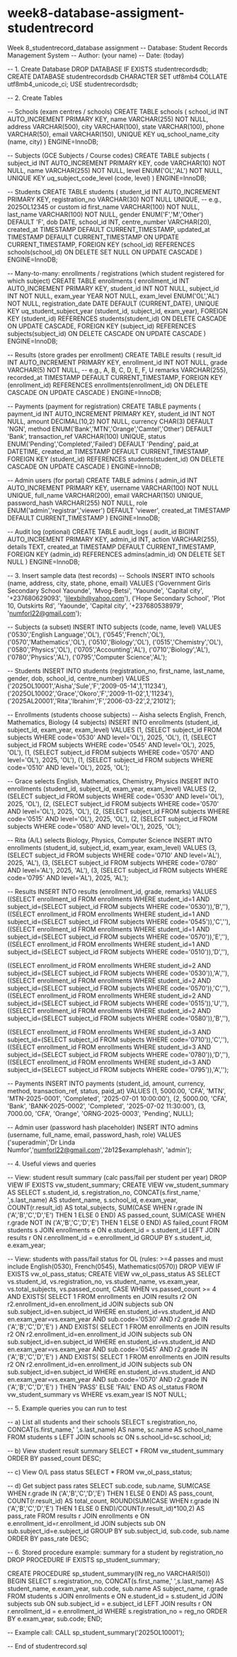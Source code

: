 # week8-database-assigment-studentrecord
Week 8_studentrecord_database assignment
-- Database: Student Records Management System
-- Author: (your name)
-- Date: (today)

-- 1. Create Database
DROP DATABASE IF EXISTS studentrecordsdb;
CREATE DATABASE studentrecordsdb CHARACTER SET utf8mb4 COLLATE utf8mb4_unicode_ci;
USE studentrecordsdb;

-- 2. Create Tables

-- Schools (exam centres / schools)
CREATE TABLE schools (
  school_id INT AUTO_INCREMENT PRIMARY KEY,
  name VARCHAR(255) NOT NULL,
  address VARCHAR(500),
  city VARCHAR(100),
  state VARCHAR(100),
  phone VARCHAR(50),
  email VARCHAR(150),
  UNIQUE KEY uq_school_name_city (name, city)
) ENGINE=InnoDB;

-- Subjects (GCE Subjects / Course codes)
CREATE TABLE subjects (
  subject_id INT AUTO_INCREMENT PRIMARY KEY,
  code VARCHAR(10) NOT NULL,
  name VARCHAR(255) NOT NULL,
  level ENUM('OL','AL') NOT NULL,
  UNIQUE KEY uq_subject_code_level (code, level)
) ENGINE=InnoDB;

-- Students
CREATE TABLE students (
  student_id INT AUTO_INCREMENT PRIMARY KEY,
  registration_no VARCHAR(30) NOT NULL UNIQUE, -- e.g., 2025OL12345 or custom id
  first_name VARCHAR(100) NOT NULL,
  last_name VARCHAR(100) NOT NULL,
  gender ENUM('F','M','Other') DEFAULT 'F',
  dob DATE,
  school_id INT,
  centre_number VARCHAR(20),
  created_at TIMESTAMP DEFAULT CURRENT_TIMESTAMP,
  updated_at TIMESTAMP DEFAULT CURRENT_TIMESTAMP ON UPDATE CURRENT_TIMESTAMP,
  FOREIGN KEY (school_id) REFERENCES schools(school_id) ON DELETE SET NULL ON UPDATE CASCADE
) ENGINE=InnoDB;

-- Many-to-many: enrollments / registrations (which student registered for which subject)
CREATE TABLE enrollments (
  enrollment_id INT AUTO_INCREMENT PRIMARY KEY,
  student_id INT NOT NULL,
  subject_id INT NOT NULL,
  exam_year YEAR NOT NULL,
  exam_level ENUM('OL','AL') NOT NULL,
  registration_date DATE DEFAULT (CURRENT_DATE),
  UNIQUE KEY uq_student_subject_year (student_id, subject_id, exam_year),
  FOREIGN KEY (student_id) REFERENCES students(student_id) ON DELETE CASCADE ON UPDATE CASCADE,
  FOREIGN KEY (subject_id) REFERENCES subjects(subject_id) ON DELETE CASCADE ON UPDATE CASCADE
) ENGINE=InnoDB;

-- Results (store grades per enrollment)
CREATE TABLE results (
  result_id INT AUTO_INCREMENT PRIMARY KEY,
  enrollment_id INT NOT NULL,
  grade VARCHAR(5) NOT NULL, -- e.g., A, B, C, D, E, F, U
  remarks VARCHAR(255),
  recorded_at TIMESTAMP DEFAULT CURRENT_TIMESTAMP,
  FOREIGN KEY (enrollment_id) REFERENCES enrollments(enrollment_id) ON DELETE CASCADE ON UPDATE CASCADE
) ENGINE=InnoDB;

-- Payments (payment for registration)
CREATE TABLE payments (
  payment_id INT AUTO_INCREMENT PRIMARY KEY,
  student_id INT NOT NULL,
  amount DECIMAL(10,2) NOT NULL,
  currency CHAR(3) DEFAULT 'NGN',
  method ENUM('Bank','MTN','Orange','Camtel','Other') DEFAULT 'Bank',
  transaction_ref VARCHAR(100) UNIQUE,
  status ENUM('Pending','Completed','Failed') DEFAULT 'Pending',
  paid_at DATETIME,
  created_at TIMESTAMP DEFAULT CURRENT_TIMESTAMP,
  FOREIGN KEY (student_id) REFERENCES students(student_id) ON DELETE CASCADE ON UPDATE CASCADE
) ENGINE=InnoDB;

-- Admin users (for portal)
CREATE TABLE admins (
  admin_id INT AUTO_INCREMENT PRIMARY KEY,
  username VARCHAR(100) NOT NULL UNIQUE,
  full_name VARCHAR(200),
  email VARCHAR(150) UNIQUE,
  password_hash VARCHAR(255) NOT NULL,
  role ENUM('admin','registrar','viewer') DEFAULT 'viewer',
  created_at TIMESTAMP DEFAULT CURRENT_TIMESTAMP
) ENGINE=InnoDB;

-- Audit log (optional)
CREATE TABLE audit_logs (
  audit_id BIGINT AUTO_INCREMENT PRIMARY KEY,
  admin_id INT,
  action VARCHAR(255),
  details TEXT,
  created_at TIMESTAMP DEFAULT CURRENT_TIMESTAMP,
  FOREIGN KEY (admin_id) REFERENCES admins(admin_id) ON DELETE SET NULL
) ENGINE=InnoDB;

-- 3. Insert sample data (test records)
-- Schools
INSERT INTO schools (name, address, city, state, phone, email) VALUES
('Government Girls Secondary School Yaounde', 'Mvog-Betsi', 'Yaounde', 'Capital city', '+237680629093', 'lilexbih@yahoo.com'),
('Hope Secondary School', 'Plot 10, Outskirts Rd', 'Yaounde', 'Capital city', '+237680538979', 'numforl22@gmail.com');

-- Subjects (a subset)
INSERT INTO subjects (code, name, level) VALUES
('0530','English Language','OL'),
('0545','French','OL'),
('0570','Mathematics','OL'),
('0510','Biology','OL'),
('0515','Chemistry','OL'),
('0580','Physics','OL'),
('0705','Accounting','AL'),
('0710','Biology','AL'),
('0780','Physics','AL'),
('0795','Computer Science','AL');

-- Students
INSERT INTO students (registration_no, first_name, last_name, gender, dob, school_id, centre_number) VALUES
('2025OL10001','Aisha','Sule','F','2009-05-14',1,'11234'),
('2025OL10002','Grace','Okoro','F','2009-11-02',1,'11234'),
('2025AL20001','Rita','Ibrahim','F','2006-03-22',2,'21012');

-- Enrollments (students choose subjects)
-- Aisha selects English, French, Mathematics, Biology (4 subjects)
INSERT INTO enrollments (student_id, subject_id, exam_year, exam_level) VALUES
(1, (SELECT subject_id FROM subjects WHERE code='0530' AND level='OL'), 2025, 'OL'),
(1, (SELECT subject_id FROM subjects WHERE code='0545' AND level='OL'), 2025, 'OL'),
(1, (SELECT subject_id FROM subjects WHERE code='0570' AND level='OL'), 2025, 'OL'),
(1, (SELECT subject_id FROM subjects WHERE code='0510' AND level='OL'), 2025, 'OL');

-- Grace selects English, Mathematics, Chemistry, Physics
INSERT INTO enrollments (student_id, subject_id, exam_year, exam_level) VALUES
(2, (SELECT subject_id FROM subjects WHERE code='0530' AND level='OL'), 2025, 'OL'),
(2, (SELECT subject_id FROM subjects WHERE code='0570' AND level='OL'), 2025, 'OL'),
(2, (SELECT subject_id FROM subjects WHERE code='0515' AND level='OL'), 2025, 'OL'),
(2, (SELECT subject_id FROM subjects WHERE code='0580' AND level='OL'), 2025, 'OL');

-- Rita (A/L) selects Biology, Physics, Computer Science
INSERT INTO enrollments (student_id, subject_id, exam_year, exam_level) VALUES
(3, (SELECT subject_id FROM subjects WHERE code='0710' AND level='AL'), 2025, 'AL'),
(3, (SELECT subject_id FROM subjects WHERE code='0780' AND level='AL'), 2025, 'AL'),
(3, (SELECT subject_id FROM subjects WHERE code='0795' AND level='AL'), 2025, 'AL');

-- Results
INSERT INTO results (enrollment_id, grade, remarks) VALUES
((SELECT enrollment_id FROM enrollments WHERE student_id=1 AND subject_id=(SELECT subject_id FROM subjects WHERE code='0530')),'B',''),
((SELECT enrollment_id FROM enrollments WHERE student_id=1 AND subject_id=(SELECT subject_id FROM subjects WHERE code='0545')),'C',''),
((SELECT enrollment_id FROM enrollments WHERE student_id=1 AND subject_id=(SELECT subject_id FROM subjects WHERE code='0570')),'E',''),
((SELECT enrollment_id FROM enrollments WHERE student_id=1 AND subject_id=(SELECT subject_id FROM subjects WHERE code='0510')),'D',''),

((SELECT enrollment_id FROM enrollments WHERE student_id=2 AND subject_id=(SELECT subject_id FROM subjects WHERE code='0530')),'A',''),
((SELECT enrollment_id FROM enrollments WHERE student_id=2 AND subject_id=(SELECT subject_id FROM subjects WHERE code='0570')),'C',''),
((SELECT enrollment_id FROM enrollments WHERE student_id=2 AND subject_id=(SELECT subject_id FROM subjects WHERE code='0515')),'U',''),
((SELECT enrollment_id FROM enrollments WHERE student_id=2 AND subject_id=(SELECT subject_id FROM subjects WHERE code='0580')),'B',''),

((SELECT enrollment_id FROM enrollments WHERE student_id=3 AND subject_id=(SELECT subject_id FROM subjects WHERE code='0710')),'C',''),
((SELECT enrollment_id FROM enrollments WHERE student_id=3 AND subject_id=(SELECT subject_id FROM subjects WHERE code='0780')),'D',''),
((SELECT enrollment_id FROM enrollments WHERE student_id=3 AND subject_id=(SELECT subject_id FROM subjects WHERE code='0795')),'A','');

-- Payments
INSERT INTO payments (student_id, amount, currency, method, transaction_ref, status, paid_at) VALUES
(1, 5000.00, 'CFA', 'MTN', 'MTN-2025-0001', 'Completed', '2025-07-01 10:00:00'),
(2, 5000.00, 'CFA', 'Bank', 'BANK-2025-0002', 'Completed', '2025-07-02 11:30:00'),
(3, 7000.00, 'CFA', 'Orange', 'ORNG-2025-0003', 'Pending', NULL);

-- Admin user (password hash placeholder)
INSERT INTO admins (username, full_name, email, password_hash, role) VALUES
('superadmin','Dr Linda Numfor','numforl22@gmail.com','$2b$12$examplehash', 'admin');

-- 4. Useful views and queries

-- View: student result summary (calc pass/fail per student per year)
DROP VIEW IF EXISTS vw_student_summary;
CREATE VIEW vw_student_summary AS
SELECT s.student_id, s.registration_no, CONCAT(s.first_name,' ',s.last_name) AS student_name,
       s.school_id,
       e.exam_year,
       COUNT(r.result_id) AS total_subjects,
       SUM(CASE WHEN r.grade IN ('A','B','C','D','E') THEN 1 ELSE 0 END) AS passed_count,
       SUM(CASE WHEN r.grade NOT IN ('A','B','C','D','E') THEN 1 ELSE 0 END) AS failed_count
FROM students s
JOIN enrollments e ON e.student_id = s.student_id
LEFT JOIN results r ON r.enrollment_id = e.enrollment_id
GROUP BY s.student_id, e.exam_year;

-- View: students with pass/fail status for OL (rules: >=4 passes and must include English(0530), French(0545), Mathematics(0570))
DROP VIEW IF EXISTS vw_ol_pass_status;
CREATE VIEW vw_ol_pass_status AS
SELECT vs.student_id, vs.registration_no, vs.student_name, vs.exam_year, vs.total_subjects, vs.passed_count,
       CASE
         WHEN vs.passed_count >= 4
           AND EXISTS(
             SELECT 1 FROM enrollments en JOIN results r2 ON r2.enrollment_id=en.enrollment_id
             JOIN subjects sub ON sub.subject_id=en.subject_id
             WHERE en.student_id=vs.student_id AND en.exam_year=vs.exam_year
               AND sub.code='0530' AND r2.grade IN ('A','B','C','D','E')
           )
           AND EXISTS(
             SELECT 1 FROM enrollments en JOIN results r2 ON r2.enrollment_id=en.enrollment_id
             JOIN subjects sub ON sub.subject_id=en.subject_id
             WHERE en.student_id=vs.student_id AND en.exam_year=vs.exam_year
               AND sub.code='0545' AND r2.grade IN ('A','B','C','D','E')
           )
           AND EXISTS(
             SELECT 1 FROM enrollments en JOIN results r2 ON r2.enrollment_id=en.enrollment_id
             JOIN subjects sub ON sub.subject_id=en.subject_id
             WHERE en.student_id=vs.student_id AND en.exam_year=vs.exam_year
               AND sub.code='0570' AND r2.grade IN ('A','B','C','D','E')
           )
         THEN 'PASS'
         ELSE 'FAIL'
       END AS ol_status
FROM vw_student_summary vs
WHERE vs.exam_year IS NOT NULL;

-- 5. Example queries you can run to test

-- a) List all students and their schools
SELECT s.registration_no, CONCAT(s.first_name,' ',s.last_name) AS name, sc.name AS school_name FROM students s LEFT JOIN schools sc ON s.school_id=sc.school_id;

-- b) View student result summary
SELECT * FROM vw_student_summary ORDER BY passed_count DESC;

-- c) View O/L pass status
SELECT * FROM vw_ol_pass_status;

-- d) Get subject pass rates
SELECT sub.code, sub.name,
SUM(CASE WHEN r.grade IN ('A','B','C','D','E') THEN 1 ELSE 0 END) AS pass_count,
COUNT(r.result_id) AS total_count,
ROUND(SUM(CASE WHEN r.grade IN ('A','B','C','D','E') THEN 1 ELSE 0 END)/COUNT(r.result_id)*100,2) AS pass_rate
FROM results r
JOIN enrollments e ON e.enrollment_id=r.enrollment_id
JOIN subjects sub ON sub.subject_id=e.subject_id
GROUP BY sub.subject_id, sub.code, sub.name ORDER BY pass_rate DESC;

-- 6. Stored procedure example: summary for a student by registration_no
DROP PROCEDURE IF EXISTS sp_student_summary;

CREATE PROCEDURE sp_student_summary(IN reg_no VARCHAR(50))
BEGIN
  SELECT s.registration_no,
         CONCAT(s.first_name,' ',s.last_name) AS student_name,
         e.exam_year,
         sub.code,
         sub.name AS subject_name,
         r.grade
  FROM students s
  JOIN enrollments e ON e.student_id = s.student_id
  JOIN subjects sub ON sub.subject_id = e.subject_id
  LEFT JOIN results r ON r.enrollment_id = e.enrollment_id
  WHERE s.registration_no = reg_no
  ORDER BY e.exam_year, sub.code;
END;


-- Example call:
CALL sp_student_summary('2025OL10001');





-- End of studentrecord.sql
